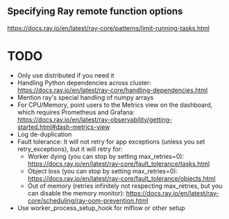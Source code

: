 ## Specifying Ray remote function options

<!--
    This section is linked to from an error message in
    RayRunnerBackend.build_runner, so change the name with care.
-->

https://docs.ray.io/en/latest/ray-core/patterns/limit-running-tasks.html

# TODO

* Only use distributed if you need it
* Handling Python dependencies across cluster: https://docs.ray.io/en/latest/ray-core/handling-dependencies.html
* Mention ray's special handling of numpy arrays
* For CPU/Memory, point users to the Metrics view on the dashboard, which requires Prometheus and Grafana: https://docs.ray.io/en/latest/ray-observability/getting-started.html#dash-metrics-view
* Log de-duplication
* Fault tolerance: It will not retry for app exceptions (unless you set retry_exceptions), but it will retry for:
  * Worker dying (you can stop by setting max_retries=0): https://docs.ray.io/en/latest/ray-core/fault_tolerance/tasks.html
  * Object loss (you can stop by setting max_retries=0): https://docs.ray.io/en/latest/ray-core/fault_tolerance/objects.html
  * Out of memory (retries infinitely not respecting max_retries, but you can disable the memory monitor): https://docs.ray.io/en/latest/ray-core/scheduling/ray-oom-prevention.html
* Use worker_process_setup_hook for mlflow or other setup
